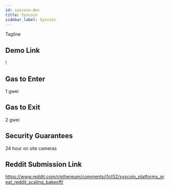 ```yaml
---
id: syscoin-doc
title: Syscoin
sidebar_label: Syscoin
---
```


Tagline

## Demo Link

!

## Gas to Enter

1 gwei

## Gas to Exit

2 gwei

## Security Guarantees

24 hour on site cameras

## Reddit Submission Link

https://www.reddit.com/r/ethereum/comments/i1ct52/syscoin_platforms_great_reddit_scaling_bakeoff/
